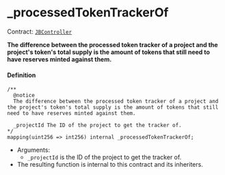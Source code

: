 # _processedTokenTrackerOf

Contract: [`JBController`](/dev/api/contracts/or-controllers/jbcontroller/README.md)​‌

**The difference between the processed token tracker of a project and the project's token's total supply is the amount of tokens that still need to have reserves minted against them.**

#### Definition

```
/**
  @notice
  The difference between the processed token tracker of a project and the project's token's total supply is the amount of tokens that still need to have reserves minted against them.

  _projectId The ID of the project to get the tracker of.
*/
mapping(uint256 => int256) internal _processedTokenTrackerOf;
```

* Arguments:
  * `_projectId` is the ID of the project to get the tracker of.
* The resulting function is internal to this contract and its inheriters. 
